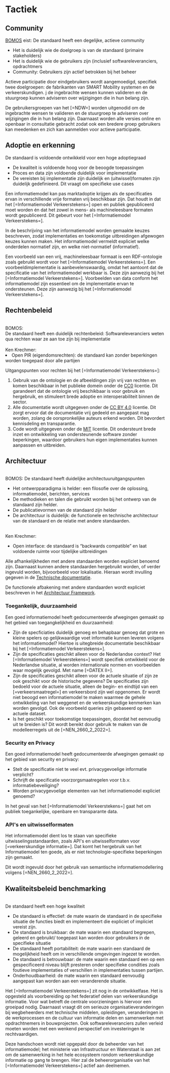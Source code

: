 # Tactiek

## Community

<aside class="note" title="BOMOS">
<a href="https://www.forumstandaardisatie.nl/sites/bfs/files/proceedings/FS22-10-04%204b%20BOMOS.pdf">BOMOS</a> eist: De standaard heeft een degelijke, actieve community
<ul><li> Het is duidelijk wie de doelgroep is van de standaard (primaire stakeholders) </li>
<li> Het is duidelijk wie de gebruikers zijn (inclusief softwareleveranciers, opdrachtmers</li>
  <li>Community: Gebruikers zijn actief betrokken bij het beheer</li></ul>
</aside>

Actieve participatie door eindgebruikers wordt aangemoedigd, specifiek twee doelgroepen:  de fabrikanten van SMART Mobility systemen en de verkeerskundigen. j de ingebrachte wensen kunnen valideren en de stuurgroep kunnen adviseren over wijzigingen die in hun belang zijn. 

De gebruikersgroepen van het [=NDW=] worden uitgenodid om de ingebrachte wensen te valideren en de stuurgroep te adviseren over wijzigingen die in hun belang zijn.
Daarnaast worden alle versies online en openbaar in consultatie gebracht zodat ook een bredere groep gebruikers kan meedenken en zich kan aanmelden voor actieve participatie. 


## Adoptie en erkenning

<aside class="note" title="BOMOS eisen">
De standaard is voldoende ontwikkeld voor een hoge adoptiegraad
<ul><li> De kwaliteit is voldoende hoog voor de beoogde toepassingen </li>
<li> Proces en data zijn voldoende duidelijk voor implementatie </li>
<li>De vereisten bij implementatie zijn duidelijk en (uitwissel)formaten zijn duidelijk gedefinieerd. Dit vraagt om specifieke use cases</li>
</ul>
</aside>

Een informatiemodel kan pas marktadoptie krijgen als de specificaties ervan in verschillende vrije formaten vrij beschikbaar zijn.
Dat houdt in dat het [=Informatiemodel Verkeerstekens=] open en publiek gepubliceerd moet worden én dat het zowel in mens- als machineleesbare formaten wordt gepubliceerd. Dit gebeurt voor het [=Informatiemodel Verkeerstekens=].

In de beschrijving van het informatiemodel worden gemaakte keuzes beschreven, zodat implementaties en toekomstige uitbreidingen afgewogen keuzes kunnen maken.
Het informatiemodel vermeldt expliciet welke onderdelen normatief zijn, en welke niet-normatief (informatief).

Een voorbeeld van een vrij, machineleesbaar formaat is een RDF-ontologie zoals gebruikt wordt voor het [=Informatiemodel Verkeerstekens=].
Een voorbeeldimplementatie is aanbevelenswaardig, omdat het aantoont dat de specificatie van het informatiemodel werkbaar is. Deze zijn aanwezig bij het [=Informatiemodel Verkeerstekens=].
Voorbeelden van data conform het informatiemodel zijn essentieel om de implementatie ervan te ondersteunen. Deze zijn aanwezig bij het [=Informatiemodel Verkeerstekens=].



## Rechtenbeleid

<aside class="note" title="Eisen">
<br>
BOMOS:<br>
De standaard heeft een duidelijk rechtenbeleid: Softwareleveranciers weten qua rechten waar ze aan toe zijn bij implementatie <br>
<br>
Ken Krechmer:<br>
<li>Open PIR (eigendomsrechten): de standaard kan zonder beperkingen worden toegepast  door alle partijen</li>
</aside>

Uitgangspunten voor rechten bij het [=Informatiemodel Verkeerstekens=]:
1. Gebruik van de ontologie en de afbeeldingen zijn vrij van rechten en komen beschikbaar in het publieke domein onder de [CC0](https://creativecommons.org/publicdomain/zero/1.0/) licentie. Dit garandeert dat de ontologie vrij beschikbaar is voor gebruik en hergebruik, en stimuleert brede adoptie en interoperabiliteit binnen de sector.
2. Alle documentatie wordt uitgegeven onder de [CC BY 4.0](https://creativecommons.org/licenses/by/4.0/deed.nl) licentie. Dit zorgt ervoor dat de documentatie vrij gedeeld en aangepast mag worden, zolang de oorspronkelijke auteurs erkend worden. Dit bevordert kennisdeling en transparantie.
3. Code wordt uitgegeven onder de [MIT](https://opensource.org/licenses/MIT) licentie. Dit ondersteunt brede inzet en ontwikkeling van ondersteunende software zonder beperkingen, waardoor gebruikers hun eigen implementaties kunnen aanpassen en uitbreiden.



## Architectuur


<aside class="note" title="Eisen">
<br>
BOMOS: De standaard heeft duidelijke architectuuruitgangspunten
<ul><li> Het ontwerpparadigma is helder: een filosofie over de oplossing, informatiemodel, berichten, services </li>
<li> De methodieken en talen die gebruikt worden bij het ontwerp van de standaard zijn helder.  </li>
<li> De publicatievormen van de standaard zijn helder </li>
<li> De architectuur is duidelijk: de functionele en technische architectuur van de standaard en de relatie met andere standaarden. </li></ul>
<br>
Ken Krechmer:
<ul><li>Open interface: de standaard is “backwards compatible” en laat voldoende ruimte voor tijdelijke uitbreidingen</li></ul>
</aside>

Alle afhankelijkheden met andere standaarden worden expliciet benoemd zijn.  Daarnaast kunnen andere standaarden hergebruikt worden, of verder ingevuld worden, bijvoorbeeld voor lokalisatie. Hieraan wordt invulling gegeven in de [Technische documentatie](https://docs.crow.nl/verkeersborden/technicaldocs/).


De functionele afbakening met andere standaarden wordt expliciet beschreven in het [Architectuur Framework](https://docs.crow.nl/verkeersborden/framework).

### Toegankelijk, duurzaamheid

Een goed informatiemodel heeft gedocumenteerde afwegingen gemaakt op het gebied van toegangkelijkheid en duurzaamheid:

* Zijn de specficiaties duidelijk genoeg en behapbaar genoeg dat grote en kleine spelers op gelijkwaardige voet informatie kunnen leveren volgens het informatiemodel? Hiertoe is uitegbreide documentatie beschikbaar bij het [=Informatiemodel Verkeerstekens=].
* Zijn de specificaties geschikt alleen voor de Nederlandse context? Het [=Informatiemodel Verkeerstekens=] wordt specifiek ontwikkeld voor de Nederlandse situatie, al worden internationale normen en voorbeelden waar mogelijk gevolgd. Met name [=DATEX II=].
* Zijn de specificaties geschikt alleen voor de actuele situatie of zijn ze ook geschikt voor de historische gegevens? De specificaties zijn bedoeld voor de actuele situatie, alleen de begin- en eindtijd van een [=verkeersmaatregel=] en verkeersbord zijn wel opgenomen. Er wordt niet beoogd een informatiemodel te maken waarmee de gehele ontwikkeling van het weggenet en de verkeerskundige kenmerken kan worden gevolgd. Ook de voorbeeld queries zijn gebaseerd op een actuele dataset.
* Is het geschikt voor toekomstige toepassingen, doordat het eenvoudig uit te breiden is? Dit wordt bereikt door gebruik te maken van de modelleerregels uit de [=NEN_2660_2_2022=].

### Security en Privacy

Een goed informatiemodel heeft gedocumenteerde afwegingen gemaakt op het gebied van security en privacy:

* Stelt de specificatie niet te veel evt. privacygevoelige informatie verplicht?
* Schrijft de specificatie voorzorgsmaatregelen voor t.b.v. informatiebeveiliging?
* Worden privacygevoelige elementen van het informatiemodel expliciet genoemd?

In het geval van het [=Informatiemodel Verkeerstekens=] gaat het om publiek toegankelijke, openbare en transparante data.

### API's en uitwisselformaten 

Het informatiemodel dient los te staan van specifieke uitwisselingsstandaarden, zoals API's en uitwisselformaten voor [=verkeerskundige informatie=].
Dat komt het hergebruik van het Informatiemodel ten goede, als er niet technologie-specifieke beperkingen zijn gemaakt.

Dit wordt ingevuld door het gebruik van semantische informatiemodellering volgens [=NEN_2660_2_2022=].

## Kwaliteitsbeleid benchmarking

<aside class="note" title="BOMOS">
<br>
De standaard heeft een hoge kwaliteit
<ul><li> De standaard is effectief: de mate waarin de standaard in de specifieke situatie de functies biedt en implementeert die expliciet of impliciet vereist zijn. </li>
<li> De standaard is bruikbaar: de mate waarin een standaard begrepen, geleerd en gebruikt/ toegepast kan worden door gebruikers in de specifieke situatie </li>
<li> De standaard heeft portabiliteit: de mate waarin een standaard de mogelijkheid heeft om in verschillende omgevingen ingezet te worden. </li>
<li>De standaard is betrouwbaar: de mate waarin een standaard een op een gespecificeerd niveau blijft presteren onder specifieke condities zoals foutieve implementaties of verschillen in implementaties tussen partijen.</li>
<li> Onderhoudbaarheid: de mate waarin een standaard eenvoudig aangepast kan worden aan een veranderende situatie. </li></ul>
</aside>

Het [=Informatiemodel Verkeerstekens=] zit nog in de ontwikkelfase. Het is opgesteld als voorbereiding op het federatief delen van verkeerskundige informatie. Voor wat betreft de centrale voorzieningen is hiervoor een groeipad nodig. Daarnaast vraagt dit om serieuze organisatieveranderingen bij wegbeheerders met technische middelen, opleidingen, veranderingen in de werkprocessen en de cultuur van informatie delen en samenwerken met opdrachtnemers in bouwprojecten. 
Ook softwareleveranciers zullen verleid moeten worden met een wenkend perspectief om investeringen te rechtvaardigen.

Deze handschoen wordt niet opgepakt door de beheerder van het informatiemodel; het ministerie van Infrastructuur en Waterstaat is aan zet om de samenwerking in het hele ecosysteem rondom verkeerskundige informatie op gang te brengen. Hier zal de beheerorganisatie van het [=Informatiemodel Verkeerstekens=] actief aan deelnemen. 



